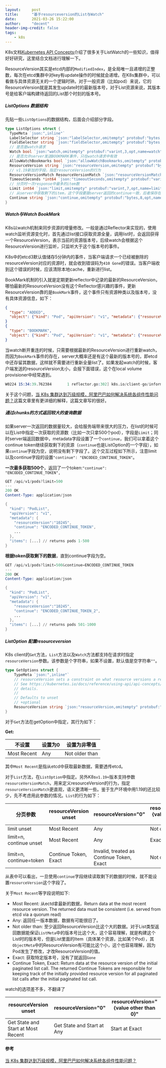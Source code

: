 ```yaml
---
layout:     post
title:      "基于resourceversion的List与Watch"
date:       2021-03-26 15:22:00
author:     "decent"
header-img-credit: false
tags:
    - k8s
---
```


K8s文档[Kubernetes API Concepts](https://kubernetes.io/docs/reference/using-api/api-concepts/)介绍了很多关于ListWatch的一些知识，值得好好研究，这里结合文档进行理解一下。

ResourceVersion其实是etcd内部的`ModifiedIndex`，是全局唯一且递增的正整数，每次在etcd集群中对key有update操作的时候就会递增。在K8s集群中，可以看做与具体资源无关的一个逻辑时钟。对于一般资源（比如pod）来说，它的ResourceVersion就是其发生update时的最新版本号，对于List资源来说，其版本号是给客户端构建待返回的List那个时刻的版本号。

##### ListOptions 数据结构
先贴一些`ListOptions`的数据结构，后面会介绍部分字段。
```go
type ListOptions struct {
  TypeMeta `json:",inline"`
  LabelSelector string `json:"labelSelector,omitempty" protobuf:"bytes,1,opt,name=labelSelector"`
  FieldSelector string `json:"fieldSelector,omitempty" protobuf:"bytes,2,opt,name=fieldSelector"`
  // 是否是watch请求
  Watch bool `json:"watch,omitempty" protobuf:"varint,3,opt,name=watch"`
  // 是否允许server发送BOOKMARK事件，只在watch请求中有效
  AllowWatchBookmarks bool `json:"allowWatchBookmarks,omitempty" protobuf:"varint,9,opt,name=allowWatchBookmarks"`
  ResourceVersion string `json:"resourceVersion,omitempty" protobuf:"bytes,4,opt,name=resourceVersion"`
  // v1.19新加的字段，指定resourceVersion的行为
  ResourceVersionMatch ResourceVersionMatch `json:"resourceVersionMatch,omitempty" protobuf:"bytes,10,opt,name=resourceVersionMatch,casttype=ResourceVersionMatch"`
  TimeoutSeconds *int64 `json:"timeoutSeconds,omitempty" protobuf:"varint,5,opt,name=timeoutSeconds"`
  // 分页时一次response中最多的item数
  Limit int64 `json:"limit,omitempty" protobuf:"varint,7,opt,name=limit"`
  // 从server中获取剩下的item，这个字段要跟server返回的continue一致，后者保存在返回结果的ListMeta结构体中
  Continue string `json:"continue,omitempty" protobuf:"bytes,8,opt,name=continue"`
}
```

##### Watch与Watch BookMark
K8s以watch机制来同步资源的增量修改。一般是通过Reflector来实现的，使用watch监听资源变化时，首先通过list接口获取资源全量，调用list时，会返回获得一个ResourceVersion，表示当前的资源版本号，后续watch会根据这个ResourceVersion进行监听，只监听大于这个版本号的事件。

K8s中的etcd3默认值储存5分钟内的事件，当客户端请求一个已经被删除的resourceVersion对应的资源时，就会收到错误码为`410 Gone`的错误。当客户端收到这个错误的时候，应该清除本地cache，重新进行list。

BookMark机制的引入就是定期更新reflector中记录的最新的ResourceVersion，哪怕最新的ResourceVersion没有这个Reflector感兴趣的事件，更新ResourceVersion靠的是`BookMark`事件，这个事件只有资源种类以及版本号，没有具体资源信息，如下：
```json
{
  "type": "ADDED",
  "object": {"kind": "Pod", "apiVersion": "v1", "metadata": {"resourceVersion": "10596", ...}, ...}
}
{
  "type": "BOOKMARK",
  "object": {"kind": "Pod", "apiVersion": "v1", "metadata": {"resourceVersion": "12746"} }
}
```
当watch断开重连的时候，只需要根据最新的ResourceVersion进行重新watch，而因为`BookMark`事件的存在，server大概率还是有这个最新的版本号的，即etcd中还存留其数据，这样就不需要进行重新全量list了。如果发起watch的时候，客户端发送的resourceVersion太小，会报下面错误，这个在local volume provisioner中经常遇到。
```s
W0224 15:34:39.762384       1 reflector.go:302] k8s.io/client-go/informers/factory.go:133: watch of *v1.PersistentVolume ended with: too old resource version: 8834140265 (8835125434)
```
关于这个问题，[当 K8s 集群达到万级规模，阿里巴巴如何解决系统各组件性能问题？](https://zhuanlan.zhihu.com/p/83681938)这篇文章里有更详细的解释，这篇文章写的很好。

##### 通过chunks的方式返回较大的查询数据
如果server一次返回的数据量较大，会给服务端带来很大的压力，在list的时候可以在List中指定一次获取的资源数（比如一次只拿500个pod），字段是`Limit`；同时server端返回数据中，metadata字段设置了一个`continue`，我们可以拿着这个continue token继续获取剩下的资源（`continue`也是ListOption的一个字段），如果`continue`字段为空，说明没有剩下字段了。这个交互过程如下所示，注意limit以及continue字段的设置`"continue": "ENCODED_CONTINUE_TOKEN"`。

**一次最多获取500个**，返回了一个token:`"continue": "ENCODED_CONTINUE_TOKEN",`
```s
GET /api/v1/pods?limit=500
---
200 OK
Content-Type: application/json

{
  "kind": "PodList",
  "apiVersion": "v1",
  "metadata": {
    "resourceVersion":"10245",
    "continue": "ENCODED_CONTINUE_TOKEN",
    ...
  },
  "items": [...] // returns pods 1-500
}
```
**根据token获取剩下的数据**，直到continue字段为空。
```s
GET /api/v1/pods?limit=500&continue=ENCODED_CONTINUE_TOKEN
---
200 OK
Content-Type: application/json

{
  "kind": "PodList",
  "apiVersion": "v1",
  "metadata": {
    "resourceVersion":"10245",
    "continue": "ENCODED_CONTINUE_TOKEN_2",
    ...
  },
  "items": [...] // returns pods 501-1000
}
```


##### ListOption 配置resourceversion
K8s client的`Get`方法，`List`方法以及`Watch`方法都支持在请求时指定`resourceVersion`参数。该参数是个字符串，如果不设置，默认值是空字符串`""`。
```go
type GetOptions struct {
	TypeMeta `json:",inline"`
	// resourceVersion sets a constraint on what resource versions a request may be served from.
	// See https://kubernetes.io/docs/reference/using-api/api-concepts/#resource-versions for
	// details.
	//
	// Defaults to unset
	// +optional
	ResourceVersion string `json:"resourceVersion,omitempty" protobuf:"bytes,1,opt,name=resourceVersion"`
}
```
对于`Get`方法在getOption中指定，其行为如下：

**Get:**

| 不设置 | 设置为0 | 设置为非零值 |
|  ----  | ----  | ---- |
| Most Recent | Any | Not older than |

其中`Most Recent`是指从etcd中获取最新数据，需要透传etcd。

对于`List`方法，在`ListOption`中指定。另外K8s`v1.19+`版本支持参数`resourceVersionMatch`，用来定义resourceVersion的行为，指定`resourceVersionMatch`更直观，语义更清晰一些。鉴于生产环境中用1.19的还比较少，先不考虑用此参数的情况。`List`的行为如下：

| 分页参数 | resourceVersion unset | resourceVersion="0" | resourceVersion="{value other than 0}" |
| ---- |  ----  | ----  | ---- |
| limit unset | Most Recent | Any | Not older than |
| limit=n, continue unset | Most Recent | Any | Exact |
| limit=n, continue=token	| Continue Token, Exact | Invalid, treated as Continue Token, Exact | Not older than |

从表中可以看出，一旦使用`continue`字段继续读取剩下的数据的时候，就不能设置`resourceVersion`这个字段了。

关于`Most Recent`等字段说明如下:
* Most Recent: 从ectd拿最新的数据，Return data at the most recent resource version. The returned data must be consistent (i.e. served from etcd via a quorum read)
* Any: 返回任一版本数据，数据有可能很旧了。
* Not older than: 至少返回ResourceVersion比这个大的数据。对于List类型返回数据能保证`ListMeta`中的版本号比这个大，这个容易理解，就是构建这个List时的版本号，但是List里面的Item（具体某个资源，比如某个Pod），其`ObjectMeta`中的ResourceVersion有可能比这个小，这个也容易理解，因为Pod发生了修改，才改ResourceVersion的值。
* Exact: 获取特定版本号，没有了就返回`Gone`
* Continue Token, Exact: Return data at the resource version of the initial paginated list call. The returned Continue Tokens are responsible for keeping track of the initially provided resource version for all paginated list calls after the initial paginated list call.

watch的选项差不多，不翻译了

| resourceVersion unset | resourceVersion="0" | resourceVersion="{value other than 0}" |
|  ----  | ----  | ---- |
| Get State and Start at Most Recent | Get State and Start at Any | Start at Exact |

#### 参考
[当 K8s 集群达到万级规模，阿里巴巴如何解决系统各组件性能问题？](https://zhuanlan.zhihu.com/p/83681938)